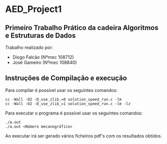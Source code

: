 # AED_Project1

## Primeiro Trabalho Prático da cadeira Algoritmos e Estruturas de Dados

Trabalho realizado por:

- Diogo Falcão (Nºmec 108712)
- José Gameiro (Nºmec 108840)

## Instruções de Compilação e execução

Para compilar é possível usar os seguintes comandos:
```
cc -Wall -O2 -D_use_zlib_=0 solution_speed_run.c -lm
cc -Wall -O2 -D_use_zlib_=1 solution_speed_run.c -lm -lz
```

Para executar o programa é possível usar os seguintes comandos:
```
./a.out
./a.out <Número mecanográfico>
```

Ao executar irá ser gerado vários ficheiros pdf's com os resultados obtidos.
